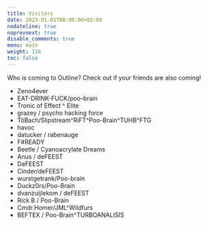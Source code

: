 ```yaml
---
title: Visitors
date: 2023-01-01T00:00:00+02:00
nodateline: true
noprevnext: true
disable_comments: true
menu: main
weight: 110
toc: false 
---
```


Who is coming to Outline? Check out if your friends are also coming!

* Zeno4ever
* EAT-DRINK-FUCK/poo-brain
* Tronic of Effect ^ Elite
* grazey / psycho hacking force 
* TôBach/Slipstream^RiFT^Poo-Brain^TUHB^FTG
* havoc
* datucker / rabenauge
* F#READY
* Beetle / Cyanoacrylate Dreams
* Anus / deFEEST
* DeFEEST
* Cinder/deFEEST
* wurstgetrank/Poo-brain
* Duckz0rs/Poo-Brain
* dvanzuijlekom / deFEEST
* Rick B / Poo-Brain
* Cmdr.Homer/JML^Wildfurs
* BEFTEX / Poo-Brain^TURBOANALISIS
